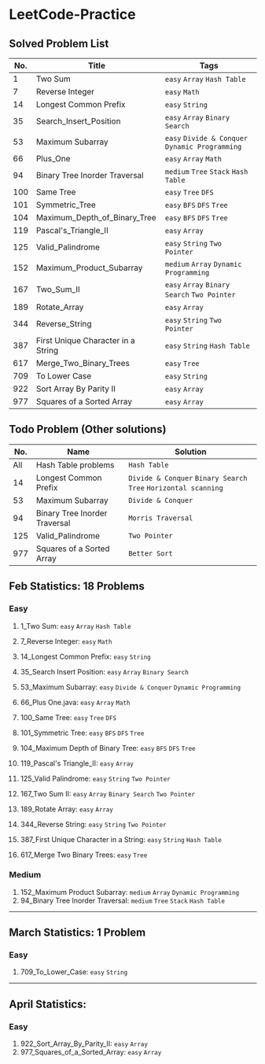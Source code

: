 # LeetCode-Practice

## Solved Problem List
|  No. | Title | Tags |
| -------- | -------- | -------- |
| 1 | Two Sum | `easy` `Array` `Hash Table` |
| 7 | Reverse Integer | `easy` `Math` |
| 14 | Longest Common Prefix | `easy` `String`|
| 35     | Search_Insert_Position     | `easy` `Array` `Binary Search` |
| 53 | Maximum Subarray | `easy` `Divide & Conquer` `Dynamic Programming` |
| 66 | Plus_One | `easy` `Array` `Math` |
| 94 | Binary Tree Inorder Traversal | `medium` `Tree` `Stack` `Hash Table` |
| 100 | Same Tree | `easy` `Tree` `DFS` |
| 101 | Symmetric_Tree | `easy` `BFS` `DFS` `Tree` |
| 104 | Maximum_Depth_of_Binary_Tree | `easy` `BFS` `DFS` `Tree` |
| 119 | Pascal's_Triangle_II | `easy` `Array` |
| 125 | Valid_Palindrome | `easy` `String` `Two Pointer` |
| 152 | Maximum_Product_Subarray | `medium` `Array` `Dynamic Programming` |
| 167 | Two_Sum_II | `easy` `Array` `Binary Search` `Two Pointer` |
| 189 | Rotate_Array | `easy` `Array` | 
| 344 | Reverse_String | `easy` `String` `Two Pointer` |
| 387 | First Unique Character in a String | `easy` `String` `Hash Table` |
| 617 | Merge_Two_Binary_Trees | `easy` `Tree` |
| 709 | To Lower Case | `easy` `String` |
| 922 | Sort Array By Parity II | `easy` `Array` |
| 977 | Squares of a Sorted Array | `easy` `Array` |

## Todo Problem (Other solutions)
|  No. | Name | Solution |
| -------- | -------- | -------- |
| All | Hash Table problems | `Hash Table` |
| 14 | Longest Common Prefix | `Divide & Conquer` `Binary Search Tree` `Horizontal scanning`|
| 53 | Maximum Subarray | `Divide & Conquer`|
| 94 | Binary Tree Inorder Traversal | `Morris Traversal` |
| 125 | Valid_Palindrome |`Two Pointer` |
| 977 | Squares of a Sorted Array | `Better Sort` |

## Feb Statistics: 18 Problems
### Easy
1. 1_Two Sum: `easy` `Array` `Hash Table`

2. 7_Reverse Integer: `easy` `Math`
3. 14_Longest Common Prefix: `easy` `String`
4. 35_Search Insert Position: `easy` `Array` `Binary Search`
5. 53_Maximum Subarray: `easy` `Divide & Conquer` `Dynamic Programming`
6. 66_Plus One.java: `easy` `Array` `Math`
7. 100_Same Tree: `easy` `Tree` `DFS`
8. 101_Symmetric Tree: `easy` `BFS` `DFS` `Tree`
9. 104_Maximum Depth of Binary Tree: `easy` `BFS` `DFS` `Tree`
10. 119_Pascal's Triangle_II: `easy` `Array` 
11. 125_Valid Palindrome: `easy` `String` `Two Pointer`
12. 167_Two Sum II: `easy` `Array` `Binary Search` `Two Pointer` 
13. 189_Rotate Array: `easy` `Array` 
14. 344_Reverse String: `easy` `String` `Two Pointer` 
15. 387_First Unique Character in a String: `easy` `String` `Hash Table`
16. 617_Merge Two Binary Trees: `easy` `Tree`

### Medium
1. 152_Maximum Product Subarray: `medium` `Array` `Dynamic Programming` 
2. 94_Binary Tree Inorder Traversal: `medium` `Tree` `Stack` `Hash Table`

---

## March Statistics: 1 Problem
### Easy
1. 709_To_Lower_Case: `easy` `String`

---

## April Statistics: 
### Easy
1. 922_Sort_Array_By_Parity_II: `easy` `Array`
2. 977_Squares_of_a_Sorted_Array: `easy` `Array`


